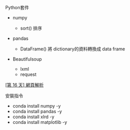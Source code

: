 

Python套件

+ numpy
    - sort() 排序





+ pandas
    - DataFrame() 將 dictionary的資料轉換成 data frame





+ Beautifulsoup
    - lxml
    - request

[[第 16 天] 網頁解析](https://github.com/yaojenkuo/learn_python_for_a_r_user/blob/master/day16.md)


安裝指令
+ conda install numpy -y
+ conda install pandas -y
+ conda install xlrd -y
+ conda install matplotlib -y
